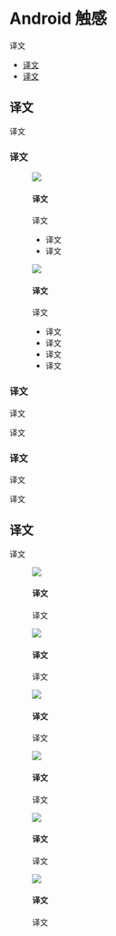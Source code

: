 <div class="article__intro">

[en]: <> (Android haptics)
# Android 触感

[en]: <> (Haptics enhance interactions and convey useful information to users through the sense of touch.)
译文

<nav>

[en]: <> (Usage)
[en]: <> (Principles)
* [译文](#usage)
* [译文](#principles)

</nav></div><div class="article__body">

[en]: <> (Usage)
<h2 id="usage">译文</h2>

[en]: <> (Haptics refers to the sensation delivered to users through a touch UI. Haptics can enhance the overall user experience by conveying and reinforcing information. They are frequently combined with audio and visual elements to complement interactions.)
译文

[en]: <> (When to use)
### 译文

<div class="mdui-row-sm-2"><div class="mdui-col"><figure>

![]({assets_path}/platform-guidance/android-haptics/haptics-1.png)

<figcaption>

[en]: <> (Touch feedback)
#### 译文

[en]: <> (Haptics provide touch feedback using:)
译文

[en]: <> (Tap and click)
[en]: <> (Long press)
* 译文
* 译文

</figcaption></figure></div><div class="mdui-col"><figure>

![]({assets_path}/platform-guidance/android-haptics/haptics-3.png)

<figcaption>

[en]: <> (Attention cues)
#### 译文

[en]: <> (Haptics provide signals using:)
译文

[en]: <> (Alarms and reminders)
[en]: <> (Notifications)
[en]: <> (Incoming calls)
[en]: <> (Error and success states)
* 译文
* 译文
* 译文
* 译文

</figcaption></figure></div></div>

[en]: <> (Haptics with audio and video)
### 译文

[en]: <> (Haptics can be paired with other audio and visual elements, or used alone. For example, haptics can be the only method of feedback when a device has the sound turned off.)
译文

[en]: <> (When paired with other elements, haptics should be synchronized to create powerful and delightful expressions.)
译文

[en]: <> (Implementation)
### 译文

[en]: <> (Haptics can be implemented in multiple ways. One way is through the commonly used motor-controlled vibration available on mobile devices.)
译文

[en]: <> (Haptics may be constrained by technological and device limitations.)
译文

[en]: <> (Principles)
<h2 id="principles">译文</h2>

[en]: <> (Haptics should be used thoughtfully. If haptics are overused, it can be bothersome and could potentially cause user discomfort. Only perform haptic feedback if the user has enabled haptics in their system’s settings.)
译文

<div class="mdui-row-sm-3"><div class="mdui-col"><figure>

![]({assets_path}/platform-guidance/android-haptics/haptics-4.png)

<figcaption>

[en]: <> (Follow system patterns)
#### 译文

[en]: <> (Apply haptics consistently by adhering to platform patterns \(such as [Android Haptic Feedback Constants]\(https://developer.android.com/reference/android/view/HapticFeedbackConstants\)\).)
译文

</figcaption></figure></div><div class="mdui-col"><figure>

![]({assets_path}/platform-guidance/android-haptics/haptics-5.png)

<figcaption>

[en]: <> (Focus on user needs)
#### 译文

[en]: <> (The number of new and unique haptics produced should be limited, and only used when system patterns are not defined.)
译文

</figcaption></figure></div><div class="mdui-col"><figure>

![]({assets_path}/platform-guidance/android-haptics/haptics-6.png)

<figcaption>

[en]: <> (Design holistically)
#### 译文

[en]: <> (Select patterns that fit the interaction, context, and environment in which a pattern is used.)
译文

</figcaption></figure></div></div><div class="mdui-row-sm-3"><div class="mdui-col"><figure>

![]({assets_path}/platform-guidance/android-haptics/haptics-7.png)

<figcaption>

[en]: <> (Combine haptics with audio and visual)
#### 译文

[en]: <> (Haptics communicate simpler information, and shouldn’t be used to convey complex information.)
译文

</figcaption></figure></div><div class="mdui-col"><figure>

![]({assets_path}/platform-guidance/android-haptics/haptics-8.png)

<figcaption>

[en]: <> (Avoid unpleasant haptics)
#### 译文

[en]: <> (Use simple haptic patterns, avoiding long or jarring vibrations if alternative haptic designs are possible.)
译文

</figcaption></figure></div><div class="mdui-col"><figure>

![]({assets_path}/platform-guidance/android-haptics/haptics-9.png)

<figcaption>

[en]: <> (Use patterns predictably)
#### 译文

[en]: <> (Use standard patterns in the ways they were intended, so users don’t get confused.)
译文

</figcaption></figure></div></div></div>
